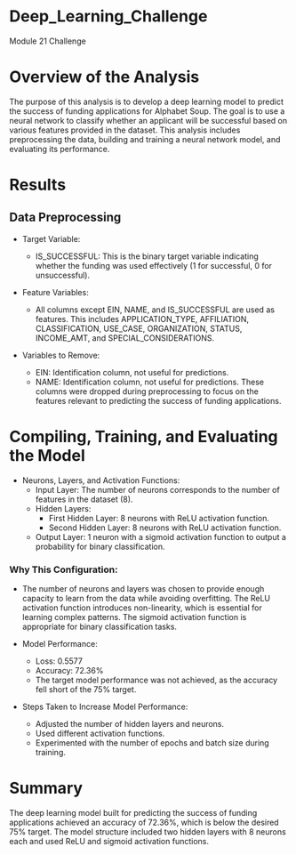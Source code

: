 # Deep_Learning_Challenge
Module 21 Challenge


# Overview of the Analysis
The purpose of this analysis is to develop a deep learning model to predict the success of funding applications for Alphabet Soup. The goal is to use a neural network to classify whether an applicant will be successful based on various features provided in the dataset. This analysis includes preprocessing the data, building and training a neural network model, and evaluating its performance.

# Results
## Data Preprocessing
* Target Variable:
  * IS_SUCCESSFUL: This is the binary target variable indicating whether the funding was used effectively (1 for successful, 0 for unsuccessful).
      
* Feature Variables:
  * All columns except EIN, NAME, and IS_SUCCESSFUL are used as features. This includes APPLICATION_TYPE, AFFILIATION, CLASSIFICATION, USE_CASE, ORGANIZATION, STATUS, INCOME_AMT, and SPECIAL_CONSIDERATIONS.
    
* Variables to Remove:
  * EIN: Identification column, not useful for predictions.
  * NAME: Identification column, not useful for predictions.
These columns were dropped during preprocessing to focus on the features relevant to predicting the success of funding applications.

# Compiling, Training, and Evaluating the Model
* Neurons, Layers, and Activation Functions:
  * Input Layer: The number of neurons corresponds to the number of features in the dataset (8).
  * Hidden Layers:
    * First Hidden Layer: 8 neurons with ReLU activation function.
    * Second Hidden Layer: 8 neurons with ReLU activation function.
  * Output Layer: 1 neuron with a sigmoid activation function to output a probability for binary classification.
   
### Why This Configuration:
 * The number of neurons and layers was chosen to provide enough capacity to learn from the data while avoiding overfitting. The ReLU activation function introduces non-linearity, which is essential for learning complex patterns. The sigmoid activation function is appropriate for binary classification tasks.
  
* Model Performance:
  * Loss: 0.5577
  * Accuracy: 72.36%
  * The target model performance was not achieved, as the accuracy fell short of the 75% target.
* Steps Taken to Increase Model Performance:
  * Adjusted the number of hidden layers and neurons.
  * Used different activation functions.
  * Experimented with the number of epochs and batch size during training.

   
# Summary
The deep learning model built for predicting the success of funding applications achieved an accuracy of 72.36%, which is below the desired 75% target. The model structure included two hidden layers with 8 neurons each and used ReLU and sigmoid activation functions.
